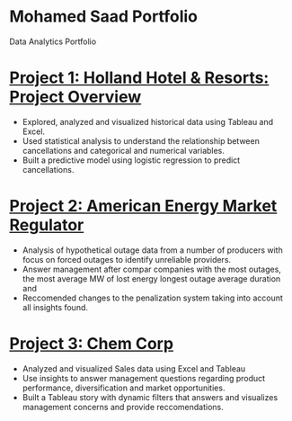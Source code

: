 # Mohamed Saad Portfolio
Data Analytics Portfolio

# [Project 1: Holland Hotel & Resorts: Project Overview](https://github.com/msaad00/Project-1-files.git)
* Explored, analyzed and visualized historical data using Tableau and Excel.
* Used statistical analysis to understand the relationship between cancellations and categorical and numerical variables.
* Built a predictive model using logistic regression to predict cancellations.

# [Project 2: American Energy Market Regulator](https://github.com/msaad00/Project-2-files.git)
* Analysis of hypothetical outage data from a number of producers with focus on forced outages to identify unreliable providers.
* Answer management after compar companies with the most outages, the most average MW of lost energy  longest outage average duration and 
* Reccomended changes to the penalization system taking into account all insights found.

# [Project 3: Chem Corp](https://github.com/msaad00/Project-3-files.git)
* Analyzed and visualized Sales data using Excel and Tableau 
* Use insights to answer management questions regarding product performance, diversification and market opportunities. 
* Built a Tableau story with dynamic filters that answers and visualizes management concerns and provide reccomendations.
